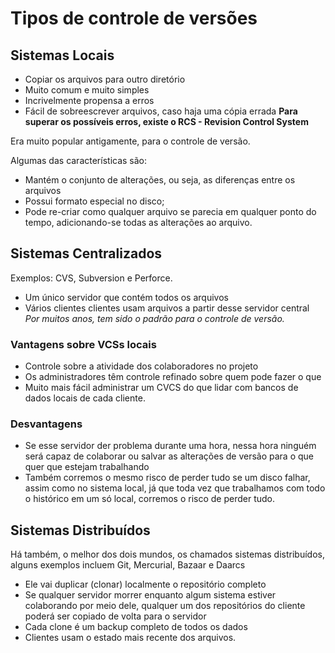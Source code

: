 # Tipos de controle de versões

## Sistemas Locais

- Copiar os arquivos para outro diretório
- Muito comum e muito simples
- Incrivelmente propensa a erros
- Fácil de sobreescrever arquivos, caso haja uma cópia errada
**Para superar os possíveis erros, existe o RCS - Revision Control System**

Era muito popular antigamente, para o controle de versão.

Algumas das características são:

- Mantém o conjunto de alterações, ou seja, as diferenças entre os arquivos
- Possui formato especial no disco;
- Pode re-criar como qualquer arquivo se parecia em qualquer ponto do tempo, adicionando-se todas as alterações ao arquivo.

## Sistemas Centralizados

Exemplos: CVS, Subversion e Perforce.

- Um único servidor que contém todos os arquivos
- Vários clientes clientes usam arquivos a partir desse servidor central
*Por muitos anos, tem sido o padrão para o controle de versão.*

### Vantagens sobre VCSs locais

- Controle sobre a atividade dos colaboradores no projeto
- Os administradores têm controle refinado sobre quem pode fazer o que
- Muito mais fácil administrar um CVCS do que lidar com bancos de dados locais de cada cliente.
  
### Desvantagens

- Se esse servidor der problema durante uma hora, nessa hora ninguém será capaz de colaborar ou salvar as alterações de versão para o que quer que estejam trabalhando
- Também corremos o mesmo risco de perder tudo se um disco falhar, assim como no sistema local, já que toda vez que trabalhamos com todo o histórico em um só local, corremos o risco de perder tudo.

## Sistemas Distribuídos

Há também, o melhor dos dois mundos, os chamados sistemas distribuídos, alguns exemplos incluem Git, Mercurial, Bazaar e Daarcs

- Ele vai duplicar (clonar) localmente o repositório completo
- Se qualquer servidor morrer enquanto algum sistema estiver colaborando por meio dele, qualquer um dos repositórios do cliente poderá ser copiado de volta para o servidor
- Cada clone é um backup completo de todos os dados
- Clientes usam o estado mais recente dos arquivos.

